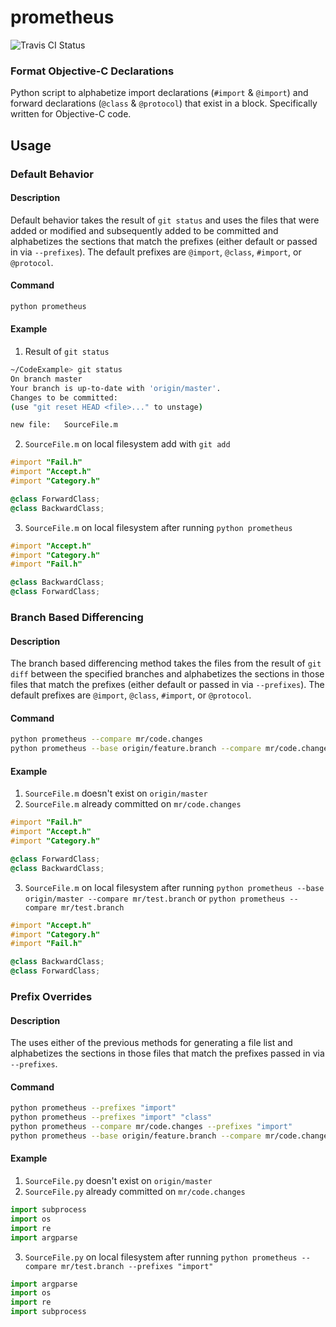 # prometheus

![Travis CI Status](https://travis-ci.org/mattrobmattrob/Format-ObjC-Declarations.svg?branch=master)

### Format Objective-C Declarations

Python script to alphabetize import declarations (`#import` & `@import`) and forward declarations (`@class` & `@protocol`) that exist in a block. Specifically written for Objective-C code.

## Usage

### Default Behavior

#### Description
Default behavior takes the result of `git status` and uses the files that were added or modified and subsequently added to be committed and alphabetizes the sections that match the prefixes (either default or passed in via `--prefixes`). The default prefixes are `@import`, `@class`, `#import`, or `@protocol`.

#### Command
```bash
python prometheus
```

#### Example
1. Result of `git status`
```bash
~/CodeExample> git status
On branch master
Your branch is up-to-date with 'origin/master'.
Changes to be committed:
(use "git reset HEAD <file>..." to unstage)

new file:   SourceFile.m
```
2. `SourceFile.m` on local filesystem add with `git add`
```Objective-C
#import "Fail.h"
#import "Accept.h"
#import "Category.h"

@class ForwardClass;
@class BackwardClass;
```
3. `SourceFile.m` on local filesystem after running `python prometheus`
```Objective-C
#import "Accept.h"
#import "Category.h"
#import "Fail.h"

@class BackwardClass;
@class ForwardClass;
```

### Branch Based Differencing

#### Description
The branch based differencing method takes the files from the result of `git diff` between the specified branches and alphabetizes the sections in those files that match the prefixes (either default or passed in via `--prefixes`). The default prefixes are `@import`, `@class`, `#import`, or `@protocol`.

#### Command
```bash
python prometheus --compare mr/code.changes
python prometheus --base origin/feature.branch --compare mr/code.changes
```

#### Example
1. `SourceFile.m` doesn't exist on `origin/master`
2. `SourceFile.m` already committed on `mr/code.changes`
```Objective-C
#import "Fail.h"
#import "Accept.h"
#import "Category.h"

@class ForwardClass;
@class BackwardClass;
```
3. `SourceFile.m` on local filesystem after running `python prometheus --base origin/master --compare mr/test.branch` or `python prometheus --compare mr/test.branch`
```Objective-C
#import "Accept.h"
#import "Category.h"
#import "Fail.h"

@class BackwardClass;
@class ForwardClass;
```

### Prefix Overrides

#### Description
The uses either of the previous methods for generating a file list and alphabetizes the sections in those files that match the prefixes passed in via `--prefixes`.

#### Command
```bash
python prometheus --prefixes "import"
python prometheus --prefixes "import" "class"
python prometheus --compare mr/code.changes --prefixes "import"
python prometheus --base origin/feature.branch --compare mr/code.changes --prefixes "import"
```

#### Example
1. `SourceFile.py` doesn't exist on `origin/master`
2. `SourceFile.py` already committed on `mr/code.changes`

```python
import subprocess
import os
import re
import argparse
```

3. `SourceFile.py` on local filesystem after running `python prometheus --compare mr/test.branch --prefixes "import"`
```python
import argparse
import os
import re
import subprocess
```
